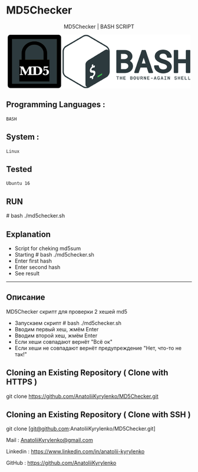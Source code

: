# MD5Checker
<p align="center">MD5Checker | BASH SCRIPT</p>
<p align="center">
  <img src ="https://github.com/AnatoliiKyrylenko/MD5Checker/blob/master/imageb1.png"/>
      <img src ="https://github.com/AnatoliiKyrylenko/MD5Checker/blob/master/imageb2.png"/>
</p>

## Programming Languages :

    BASH

## System :

    Linux

## Tested  

    Ubuntu 16

## RUN

\# bash ./md5checker.sh

## Explanation
* Script for cheking md5sum
* Starting # bash ./md5checker.sh
* Enter first hash
* Enter second hash
* See result
***
## Описание
MD5Checker скрипт для проверки 2 хешей md5
* Запускаем скрипт # bash ./md5checker.sh
* Вводим первый хеш, жмём Enter
* Вводим второй хеш, жмём Enter
* Если хеши совпадают вернёт "Всё ок"
* Если хеши не совпадают вернёт предупреждение "Нет, что-то не так!"

## Cloning an Existing Repository ( Clone with HTTPS )

git clone https://github.com/AnatoliiKyrylenko/MD5Checker.git

## Cloning an Existing Repository ( Clone with SSH )

git clone [git@github.com:AnatoliiKyrylenko/MD5Checker.git]

Mail : AnatoliiKyrylenko@gmail.com

Linkedin : https://www.linkedin.com/in/anatolii-kyrylenko

GitHub : https://github.com/AnatoliiKyrylenko
